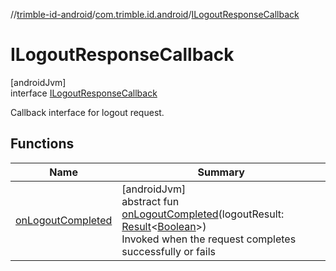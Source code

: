 //[trimble-id-android](../../../index.md)/[com.trimble.id.android](../index.md)/[ILogoutResponseCallback](index.md)

# ILogoutResponseCallback

[androidJvm]\
interface [ILogoutResponseCallback](index.md)

Callback interface for logout request.

## Functions

| Name | Summary |
|---|---|
| [onLogoutCompleted](on-logout-completed.md) | [androidJvm]<br>abstract fun [onLogoutCompleted](on-logout-completed.md)(logoutResult: [Result](https://kotlinlang.org/api/latest/jvm/stdlib/kotlin/-result/index.html)&lt;[Boolean](https://kotlinlang.org/api/latest/jvm/stdlib/kotlin/-boolean/index.html)&gt;)<br>Invoked when the request completes successfully or fails |
